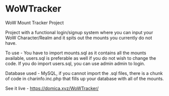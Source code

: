 # WoWTracker
WoW Mount Tracker Project

Project with a functional login/signup system where you can input your WoW Character/Realm and it spits out the mounts you currently do not have.

To use - You have to import mounts.sql as it contains all the mounts available, users.sql is preferable as well if you do not wish to change the code. If you do import users.sql, you can use admin admin to login.

Database used - MySQL, if you cannot import the .sql files, there is a chunk of code in charinfo.inc.php that fills up your database with all of the mounts.

See it live - https://domica.xyz/WoWTracker/
